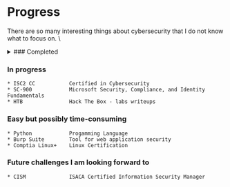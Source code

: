 # Progress 
There are so many interesting things about cybersecurity that I do not know what to focus on. \

<details>
<summary> ### Completed </summary>
    - Sy0-601           Comptia Security+

    * AZ-900            Microsoft Azure Fundamentals
</details>

### In progress
    * ISC2 CC           Certified in Cybersecurity
    * SC-900            Microsoft Security, Compliance, and Identity Fundamentals
    * HTB               Hack The Box - labs writeups

### Easy but possibly time-consuming
    * Python            Progamming Language
    * Burp Suite        Tool for web application security
    * Comptia Linux+    Linux Certification

### Future challenges I am looking forward to
    * CISM              ISACA Certified Information Security Manager
